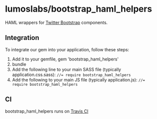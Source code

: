 lumoslabs/bootstrap_haml_helpers
====

HAML wrappers for [Twitter Bootstrap](http://getbootstrap.com/2.3.2) components.

Integration
----
To integrate our gem into your application, follow these steps:

1. Add it to your gemfile, gem 'bootstrap_haml_helpers'
2. bundle
3. Add the following line to your main SASS file (typically application.css.sass): `//= require bootstrap_haml_helpers`
4. Add the following to your main JS file (typically application.js): `//= require bootstrap_haml_helpers`

CI
----
bootstrap_haml_helpers runs on [Travis CI](https://magnum.travis-ci.com/lumoslabs/bootstrap_haml_helpers)
